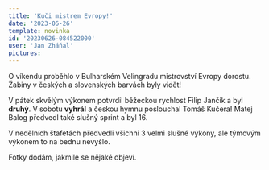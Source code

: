 ```yaml
---
title: 'Kuči mistrem Evropy!'
date: '2023-06-26'
template: novinka
id: '20230626-084522000'
user: 'Jan Zháňal'
pictures:
---
```

O víkendu proběhlo v Bulharském Velingradu mistrovství Evropy dorostu. Žabiny v českých a slovenských barvách byly vidět!

V pátek skvělým výkonem potvrdil běžeckou rychlost Filip Jančík a byl **druhý**.
V sobotu **vyhrál** a českou hymnu poslouchal Tomáš Kučera!
Matej Balog předvedl také slušný sprint a byl 16.

V nedělních štafetách předvedli všichni 3 velmi slušné výkony, ale týmovým výkonem to na bednu nevyšlo.

Fotky dodám, jakmile se nějaké objeví.
